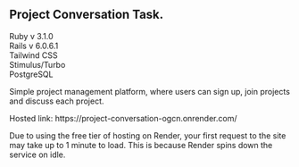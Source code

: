 <h2>Project Conversation Task.</h2>

Ruby v 3.1.0<br/>
Rails v 6.0.6.1<br/>
Tailwind CSS<br/>
Stimulus/Turbo<br/>
PostgreSQL<br/>

<p>
  Simple project management platform, where users can sign up, join projects and discuss each project.
</p>

<p>Hosted link: https://project-conversation-ogcn.onrender.com/</p>

<p>Due to using the free tier of hosting on Render, your first request to the site may take up to 1 minute to load. This is because Render spins down the service on idle.</p>
